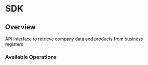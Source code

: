 # SDK

## Overview

API Interface to retrieve company data and products from business registers

### Available Operations

